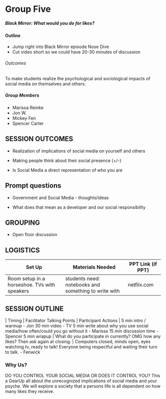 # Group Five

##### Black Mirror: What would you do for likes?

#### Outline
* Jump right into Black Mirror episode Nose Dive
* Cut video short so we could have 20-30 minutes of discussion 

###### Outcomes
To make students realize the psychological and sociological impacts of social media on themselves and others.

##### Group Members
* Marissa Reinke
* Jon W.
* Mickey Fen
* Spencer Carter

## SESSION OUTCOMES

* Realization of implications of social media on yourself and others

* Making people think about their social presence (+/-)

* Is Social Media a direct representation of who you are

## Prompt questions

* Government and Social Media - thoughts/ideas

* What does that mean as a developer and our social responsibility 

## GROUPING
  
  * Open floor discussion

## LOGISTICS

| Set Up | Materials Needed | PPT Link (if PPT)|
| ------ | ---------------- | ---------------- |
| Room setup in a horseshoe. TVs with speakers | students need: notebooks and something to write with | netflix.com |

## SESSION OUTLINE

| Timing | Facilitator Talking Points | Participant Actions  |
5 min intro / warmup - Jon
30 min video - TV
5 min write about why you use social media/how often/could you go without it - Marissa
15 min discussion time - Spencer
5 min wrapup  |  What do you participate in currently? OMG how any likes? Then ask again at closing. | Computers closed, minds open, eyes watching tv, ready to talk! Everyone being respectful and waiting their turn to talk. - Fenwick

### Why Us?
DO YOU CONTROL YOUR SOCIAL MEDIA OR DOES IT CONTROL YOU? This a GearUp all about the unrecognized implications of social media and your psyche. We will explore a society that a persons life is all dependent on how many likes they receive. 
